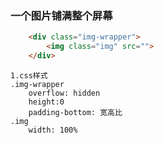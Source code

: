 ### 一个图片铺满整个屏幕
```html
    <div class="img-wrapper">
        <img class="img" src="">
    </div>
```
    1.css样式
    .img-wrapper
        overflow: hidden
        height:0
        padding-bottom: 宽高比
    .img
        width: 100%

